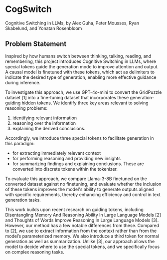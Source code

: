 # CogSwitch
Cognitive Switching in LLMs, by Alex Guha, Peter Mousses, Ryan Skabelund, and Yonatan Rosenbloom

## Problem Statement
Inspired by how humans switch between thinking, talking, reading, and remembering, this project introduces Cognitive Switching in LLMs, where special tokens guide the generation mode to improve attention and output. A causal model is finetuned with these tokens, which act as delimiters to indicate the desired type of generation, enabling more effective guidance during inference.

To investigate this approach, we use GPT-4o-mini to convert the GridPuzzle dataset [1] into a fine-tuning dataset that incorporates these generation-guiding hidden tokens. We identify three key areas relevant to solving reasoning problems:
1) identifying relevant information
2) reasoning over the information
3) explaining the derived conclusions.

Accordingly, we introduce three special tokens to facilitate generation in this paradigm:
- <recall> for extracting immediately relevant context
- <think> for performing reasoning and providing new insights
- <generate> for summarizing findings and explaining conclusions. These are converted into discrete tokens within the tokenizer.

To evaluate this approach, we compare Llama-3-8B finetuned on the converted dataset against no finetuning, and evaluate whether the inclusion of these tokens improves the model's ability to generate outputs aligned with specific requirements, thereby enhancing efficiency and control in text generation tasks.

This work builds upon recent research on guiding tokens, including Disentangling Memory And Reasoning Ability In Large Language Models [2] and Thoughts of Words Improve Reasoning In Large Language Models [3]. However, our method has a few notable differences from these. Compared to [2], we use <recall> to extract information from the context rather than from the model’s parameterized memory. We also introduce a third token for normal generation as well as summarization. Unlike [3], our approach allows the model to decide where to use the special tokens, and we specifically focus on complex reasoning tasks.
